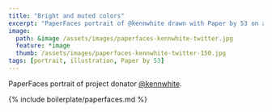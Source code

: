 ```yaml
---
title: "Bright and muted colors"
excerpt: "PaperFaces portrait of @kennwhite drawn with Paper by 53 on an iPad."
image: 
  path: &image /assets/images/paperfaces-kennwhite-twitter.jpg 
  feature: *image
  thumb: /assets/images/paperfaces-kennwhite-twitter-150.jpg
tags: [portrait, illustration, Paper by 53]
---
```


PaperFaces portrait of project donator [@kennwhite](http://twitter.com/kennwhite).

{% include boilerplate/paperfaces.md %}
